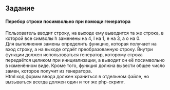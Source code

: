 ## Задание
#### Перебор строки посимвольно при помощи генератора
Пользователь вводит строку, на выходе ему выводится та же строка, в
которой все символы h заменены на 4, l на 1, e на 3, а o на 0.  
Для выполнения замены определить функцию, которая получает на вход
строку, а на выходе отдаёт преобразованную строку. Внутри функции должен
использоваться генератор, которому строка передаётся целиком при
инициализации, а выводит он её посимвольно в изменённом виде. Кроме
того, функция должна вывести общее число замен, которое получит из
генератора.  
Html код формы ввода должен храниться в отдельном файле, но вызываться
всегда должен один и тот же php-скрипт.
